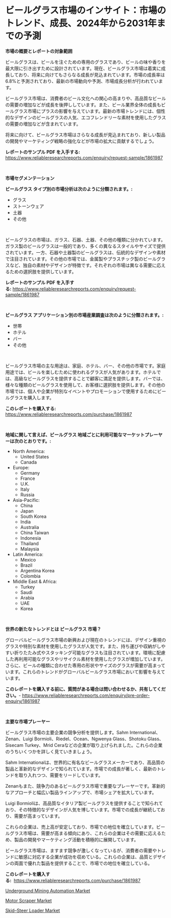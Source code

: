 <p><h1>ビールグラス市場のインサイト：市場のトレンド、成長、2024年から2031年までの予測</h1></p><p><strong>市場の概要とレポートの対象範囲</strong></p>
<p><p>ビールグラスは、ビールを注ぐための専用のグラスであり、ビールの味や香りを最大限に引き出すために設計されています。現在、ビールグラス市場は着実に成長しており、将来に向けてもさらなる成長が見込まれています。市場の成長率は6.8%と予測されており、最新の市場動向や予測、市場成長分析が行われています。</p><p>ビールグラス市場は、消費者のビール文化への関心の高まりや、高品質なビールの需要の増加などが成長を後押ししています。また、ビール業界全体の成長もビールグラス市場にプラスの影響を与えています。最新の市場トレンドには、個性的なデザインのビールグラスの人気、エコフレンドリーな素材を使用したグラスの需要の増加などが含まれています。</p><p>将来に向けて、ビールグラス市場はさらなる成長が見込まれており、新しい製品の開発やマーケティング戦略の強化などが市場の拡大に貢献するでしょう。</p></p>
<p><strong>レポートのサンプル PDF を入手する:</strong> <a href="https://www.reliableresearchreports.com/enquiry/request-sample/1861987">https://www.reliableresearchreports.com/enquiry/request-sample/1861987</a></p>
<p>&nbsp;</p>
<p><strong>市場セグメンテーション</strong></p>
<p><strong>ビールグラス タイプ別の市場分析は次のように分類されます。:</strong></p>
<p><ul><li>グラス</li><li>ストーンウェア</li><li>土器</li><li>その他</li></ul></p>
<p>&nbsp;</p>
<p><p>ビールグラスの市場は、ガラス、石器、土器、その他の種類に分かれています。ガラス製のビールグラスは一般的であり、多くの異なるスタイルやサイズで提供されています。一方、石器や土器製のビールグラスは、伝統的なデザインや素材で注目されています。その他の市場では、金属製やプラスチック製のビールグラスなど、独自の素材やデザインが特徴です。それぞれの市場は異なる需要に応えるための選択肢を提供しています。</p></p>
<p><strong>レポートのサンプル PDF を入手する:</strong>&nbsp;<a href="https://www.reliableresearchreports.com/enquiry/request-sample/1861987">https://www.reliableresearchreports.com/enquiry/request-sample/1861987</a></p>
<p>&nbsp;</p>
<p><strong> ビールグラス アプリケーション別の市場産業調査は次のように分類されます。:</strong></p>
<p><ul><li>世帯</li><li>ホテル</li><li>バー</li><li>その他</li></ul></p>
<p>&nbsp;</p>
<p><p>ビールグラス市場の主な用途は、家庭、ホテル、バー、その他の市場です。家庭用途では、ビールを楽しむために使われるグラスが人気があります。ホテルでは、高級なビールグラスを提供することで顧客に満足を提供します。バーでは、様々な種類のビールグラスを使用して、お客様に選択肢を提供します。その他の市場では、個人や企業が特別なイベントやプロモーションで使用するためにビールグラスを購入します。</p></p>
<p><strong>このレポートを購入する:</strong>&nbsp; <a href="https://www.reliableresearchreports.com/purchase/1861987">https://www.reliableresearchreports.com/purchase/1861987</a></p>
<p>&nbsp;</p>
<p><strong>地域に関して言えば、ビールグラス 地域ごとに利用可能なマーケットプレーヤーは次のとおりです。:</strong></p>
<p><ul>
    <li>
        North America:
        <ul>
            <li>United States</li>
            <li>Canada</li>
        </ul>
    </li>
    <li>
        Europe:
        <ul>
            <li>Germany</li>
            <li>France</li>
            <li>U.K.</li>
            <li>Italy</li>
            <li>Russia</li>
        </ul>
    </li>
    <li>
        Asia-Pacific:
        <ul>
            <li>China</li>
            <li>Japan</li>
            <li>South Korea</li>
            <li>India</li>
            <li>Australia</li>
            <li>China Taiwan</li>
            <li>Indonesia</li>
            <li>Thailand</li>
            <li>Malaysia</li>
        </ul>
    </li>
    <li>
        Latin America:
        <ul>
            <li>Mexico</li>
            <li>Brazil</li>
            <li>Argentina Korea</li>
            <li>Colombia</li>
        </ul>
    </li>
    <li>
        Middle East & Africa:
        <ul>
            <li>Turkey</li>
            <li>Saudi</li>
            <li>Arabia</li>
            <li>UAE</li>
            <li>Korea</li>
        </ul>
    </li>
    </ul></p>
<p>&nbsp;</p>
<p><strong>世界の新たなトレンドとは ビールグラス 市場？</strong></p>
<p><p>グローバルビールグラス市場の新興および現在のトレンドには、デザイン重視のグラスや特別な素材を使用したグラスが人気です。また、持ち運びや収納がしやすい折りたたみ式やスタッキング可能なグラスも注目されています。環境に配慮した再利用可能なグラスやリサイクル素材を使用したグラスが増加しています。さらに、ビールの種類に合わせた専用の形状やサイズのグラスが需要が高まっています。これらのトレンドがグローバルビールグラス市場において影響を与えています。</p></p>
<p><strong>このレポートを購入する前に、質問がある場合は問い合わせるか、共有してください。</strong>- <a href="https://www.reliableresearchreports.com/enquiry/pre-order-enquiry/1861987">https://www.reliableresearchreports.com/enquiry/pre-order-enquiry/1861987</a></p>
<p>&nbsp;</p>
<p><strong>主要な市場プレーヤー</strong></p>
<p><p>ビールグラス市場の主要企業の競争分析を提供します。Sahm International、Zenan、Luigi Bormioli、Riedel、Ocean、Ngwenya Glass、Shotoku Glass、Sisecam Turkey、Mrid Ceraなどの企業が取り上げられました。これらの企業のうちいくつかを詳しく見ていきましょう。</p><p>Sahm Internationalは、世界的に有名なビールグラスメーカーであり、高品質の製品と革新的なデザインで知られています。市場での成長が著しく、最新のトレンドを取り入れつつ、需要をリードしています。</p><p>Zenanもまた、競争力のあるビールグラス市場で重要なプレーヤーです。革新的なアプローチと幅広い製品ラインアップで、市場シェアを拡大しています。</p><p>Luigi Bormioliは、高品質なイタリア製ビールグラスを提供することで知られており、その特徴的なデザインが人気を博しています。市場での成長が継続しており、需要が高まっています。</p><p>これらの企業は、売上高が安定しており、市場での地位を確立しています。ビールグラス市場は、需要が高まる傾向にあり、これらの企業はその需要に応えるため、製品の開発やマーケティング活動を積極的に展開しています。</p><p>ビールグラス市場は、ますます競争が激しくなっているが、消費者の需要やトレンドに敏感に対応する企業が成功を収めている。これらの企業は、品質とデザインの両面で優れた製品を提供することで、市場での地位を確立している。</p></p>
<p><strong>このレポートを購入する:</strong>&nbsp;&nbsp;<a href="https://www.reliableresearchreports.com/purchase/1861987">https://www.reliableresearchreports.com/purchase/1861987</a></p>
<p><p><a href="https://view.publitas.com/reportprime-1/underground-mining-automation-market-size-and-growth-market-segmentation-regional-and-country-breakdowns-and-market-trends-for-period-from-2023-2030/">Underground Mining Automation Market</a></p><p><a href="https://view.publitas.com/reportprime-1/motor-scraper-market-size-and-examines-its-market-scope-with-a-primary-focus-on-growth-opportunities-and-forecasted-trends-spanning-from-2023-to-2030/">Motor Scraper Market</a></p><p><a href="https://view.publitas.com/reportprime-1/skid-steer-loader-market-insights-market-players-and-forecast-till-2030/">Skid–Steer Loader Market</a></p></p>